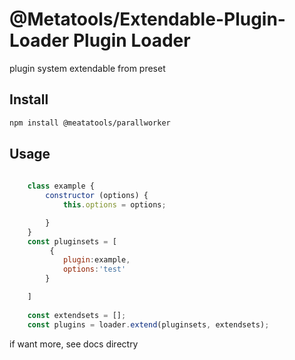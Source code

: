 # @Metatools/Extendable-Plugin-Loader Plugin Loader

plugin system extendable from preset

## Install

```bash
npm install @meatatools/parallworker
```

## Usage

```javascript
    
    class example {
        constructor (options) {
            this.options = options;

        }
    }
    const pluginsets = [
         {
            plugin:example,
            options:'test'
        }

    ]
        
    const extendsets = [];
    const plugins = loader.extend(pluginsets, extendsets);

```

if want  more, see docs directry